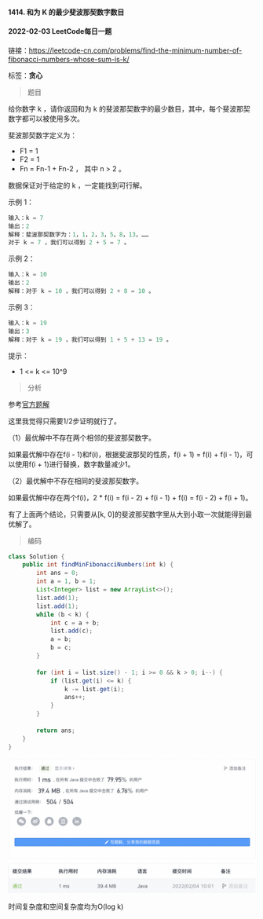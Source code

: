 #### 1414. 和为 K 的最少斐波那契数字数目

#### 2022-02-03 LeetCode每日一题

链接：https://leetcode-cn.com/problems/find-the-minimum-number-of-fibonacci-numbers-whose-sum-is-k/

标签：**贪心**

> 题目

给你数字 k ，请你返回和为 k 的斐波那契数字的最少数目，其中，每个斐波那契数字都可以被使用多次。

斐波那契数字定义为：

- F1 = 1
- F2 = 1
- Fn = Fn-1 + Fn-2 ， 其中 n > 2 。

数据保证对于给定的 k ，一定能找到可行解。

示例 1：

```java
输入：k = 7
输出：2 
解释：斐波那契数字为：1，1，2，3，5，8，13，……
对于 k = 7 ，我们可以得到 2 + 5 = 7 。
```

示例 2：

```java
输入：k = 10
输出：2 
解释：对于 k = 10 ，我们可以得到 2 + 8 = 10 。
```

示例 3：

```java
输入：k = 19
输出：3 
解释：对于 k = 19 ，我们可以得到 1 + 5 + 13 = 19 。
```


提示：

- 1 <= k <= 10^9

> 分析

参考[官方题解](https://leetcode-cn.com/problems/find-the-minimum-number-of-fibonacci-numbers-whose-sum-is-k/solution/he-wei-k-de-zui-shao-fei-bo-na-qi-shu-zi-shu-mu-by/)

这里我觉得只需要1/2步证明就行了。

（1）最优解中不存在两个相邻的斐波那契数字。

如果最优解中存在f(i - 1)和f(i)，根据斐波那契的性质，f(i + 1) = f(i) + f(i - 1)，可以使用f(i + 1)进行替换，数字数量减少1。

（2）最优解中不存在相同的斐波那契数字。

如果最优解中存在两个f(i)，2 * f(i) = f(i - 2) + f(i - 1) + f(i) = f(i - 2) + f(i + 1)。

有了上面两个结论，只需要从[k, 0]的斐波那契数字里从大到小取一次就能得到最优解了。

> 编码

```java
class Solution {
    public int findMinFibonacciNumbers(int k) {
        int ans = 0;
        int a = 1, b = 1;
        List<Integer> list = new ArrayList<>();
        list.add(1);
        list.add(1);
        while (b < k) {
            int c = a + b;
            list.add(c);
            a = b;
            b = c;
        }

        for (int i = list.size() - 1; i >= 0 && k > 0; i--) {
            if (list.get(i) <= k) {
                k -= list.get(i);
                ans++;
            }
        }

        return ans;
    }
}
```

![image-20220204100210585](1414.和为K的最少斐波那契数字数目.assets/image-20220204100210585-3940132.png)

时间复杂度和空间复杂度均为O(log k)

